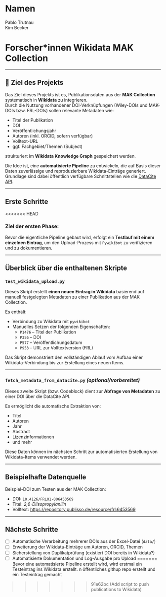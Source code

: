 # Namen
Pablo Trutnau <br>
Kim Becker

# Forscher*innen Wikidata MAK Collection

---

## 🎯 Ziel des Projekts

Das Ziel dieses Projekts ist es, Publikationsdaten aus der **MAK Collection** systematisch in **Wikidata** zu integrieren.  
Durch die Nutzung vorhandener DOI-Verknüpfungen (Wiley-DOIs und MAK-DOIs bzw. FRL-DOIs) sollen relevante Metadaten wie:

- Titel der Publikation
- DOI
- Veröffentlichungsjahr
- Autoren (inkl. ORCID, sofern verfügbar)
- Volltext-URL
- ggf. Fachgebiet/Themen (Subject)

strukturiert im **Wikidata Knowledge Graph** gespeichert werden.

Die Idee ist, eine **automatisierte Pipeline** zu entwickeln, die auf Basis dieser Daten zuverlässige und reproduzierbare Wikidata-Einträge generiert. Grundlage sind dabei öffentlich verfügbare Schnittstellen wie die [DataCite API](https://api.datacite.org/).

---

## Erste Schritte

<<<<<<< HEAD
### Ziel der ersten Phase:
Bevor die eigentliche Pipeline gebaut wird, erfolgt ein **Testlauf mit einem einzelnen Eintrag**, um den Upload-Prozess mit `Pywikibot` zu verifizieren und zu dokumentieren.

---

## Überblick über die enthaltenen Skripte

### `test_wikidata_upload.py`

Dieses Skript erstellt **einen neuen Eintrag in Wikidata** basierend auf manuell festgelegten Metadaten zu einer Publikation aus der MAK Collection.

Es enthält:
- Verbindung zu Wikidata mit `pywikibot`
- Manuelles Setzen der folgenden Eigenschaften:
  - `P1476` – Titel der Publikation
  - `P356` – DOI
  - `P577` – Veröffentlichungsdatum
  - `P953` – URL zur Volltextversion (FRL)

Das Skript demonstriert den vollständigen Ablauf vom Aufbau einer Wikidata-Verbindung bis zur Erstellung eines neuen Items.

---

### `fetch_metadata_from_datacite.py` *(optional/vorbereitet)*

Dieses zweite Skript (bzw. Codeblock) dient zur **Abfrage von Metadaten** zu einer DOI über die DataCite API.

Es ermöglicht die automatische Extraktion von:
- Titel
- Autoren
- Jahr
- Abstract
- Lizenzinformationen
- und mehr

Diese Daten können im nächsten Schritt zur automatisierten Erstellung von Wikidata-Items verwendet werden.

---

## Beispielhafte Datenquelle

Beispiel-DOI zum Testen aus der MAK Collection:

- DOI: `10.4126/FRL01-006453569`
- Titel: *2,6-Diisopropylanilin*
- Volltext: https://repository.publisso.de/resource/frl:6453569

---

## Nächste Schritte

- [ ] Automatische Verarbeitung mehrerer DOIs aus der Excel-Datei (`data/`)
- [ ] Erweiterung der Wikidata-Einträge um Autoren, ORCID, Themen
- [ ] Sicherstellung von Duplikatprüfung (existiert DOI bereits in Wikidata?)
- [ ] Automatisierte Dokumentation und Log-Ausgabe pro Upload
=======
Bevor eine automatisierte Pipeline erstellt wird, wird erstmal ein Testeintrag ins Wikidata erstellt.
n öffentliches githup repo erstellt und ein Testeintrag gemacht
>>>>>>> 91e62bc (Add script to push publications to Wikidata)
